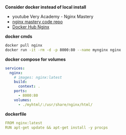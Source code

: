 **Consider docker instead of local install**
- youtube Very Academy - Nginx Mastery
- [nginx mastery code repo](https://github.com/veryacademy/yt-nginx-mastery-series)
- [Docker Hub Nginx](https://hub.docker.com/_/nginx)

**docker cmds**
```sh
docker pull nginx
docker run -it -rm -d -p 8000:80 --name mynginx nginx
```

**docker compose for volumes**
```yaml
services:
  nginx:
    # images: nginx:latest
    build:
      context: .
    ports:
      - 8000:80
    volumes:
      - ./myhtml/:/usr/share/nginx/html/
```

**dockerfile**
```yaml
FROM nginx:latest
RUN apt-get update && apt-get install -y procps
```